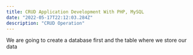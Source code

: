 ```yaml
---
title: CRUD Application Development With PHP, MySQL
date: "2022-05-17T22:12:03.284Z"
description: "CRUD Operation"
---
```


We are going to create a database first and the table where we store our data

